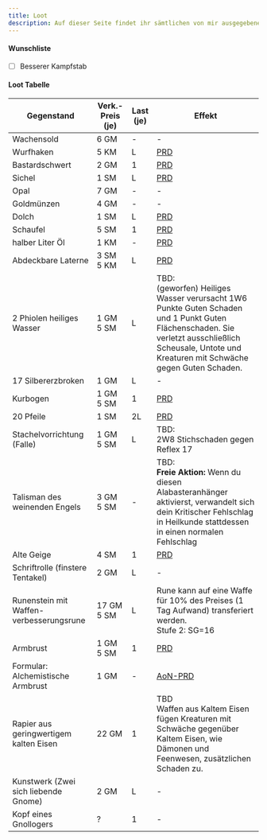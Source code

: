 ```yaml
---
title: Loot
description: Auf dieser Seite findet ihr sämtlichen von mir ausgegebenen Loot. Sollte ich was vergessen haben --> Push request
---
```


#### Wunschliste

- [ ] Besserer Kampfstab

#### Loot Tabelle

| Gegenstand                              | Verk.-Preis (je) | Last (je) | Effekt |
| --------------------------------------- | --------- | ------------ | ------ |
| Wachensold                              | 6&nbsp;GM | -            | -      |
| Wurfhaken                               | 5&nbsp;KM | L | [PRD](https://prd.pathfinder2.de/doku.php?id=gegenstand&name=Wurfhaken) |
| Bastardschwert                          | 2&nbsp;GM | 1 | [PRD](https://prd.pathfinder2.de/doku.php?id=gegenstand&name=Bastardschwert) |
| Sichel                                  | 1&nbsp;SM | L | [PRD](https://prd.pathfinder2.de/doku.php?id=gegenstand&name=Sichel) |
| Opal                                    | 7&nbsp;GM      | - | - |
| Goldmünzen                              | 4&nbsp;GM      | -            | -      |
| Dolch                                   | 1&nbsp;SM | L | [PRD](https://prd.pathfinder2.de/doku.php?id=gegenstand&name=Dolch) |
| Schaufel                                | 5&nbsp;SM | 1 | [PRD](https://prd.pathfinder2.de/doku.php?id=gegenstand&name=Werkzeug%C2%A7komma;%20Gro%C3%9Fes&s[]=Schaufel) |
| halber Liter Öl                         | 1&nbsp;KM | - | [PRD](https://prd.pathfinder2.de/doku.php?id=gegenstand&name=%C3%96l%20(halber%20Liter)) |
| Abdeckbare Laterne                      | 3&nbsp;SM 5&nbsp;KM | L | [PRD](https://prd.pathfinder2.de/doku.php?id=gegenstand&name=Laterne%C2%A7komma;%20Abdeckbare&s[]=Laterne) |
| 2 Phiolen heiliges Wasser               | 1&nbsp;GM 5&nbsp;SM | L | TBD:<br /> (geworfen) Heiliges Wasser verursacht 1W6 Punkte Guten Schaden und 1 Punkt Guten Flächenschaden. Sie verletzt ausschließlich Scheusale, Untote und Kreaturen mit Schwäche gegen Guten Schaden. |
| 17 Silbererzbroken                      | 1&nbsp;GM      | L            | -      |
| Kurbogen                                | 1&nbsp;GM  5&nbsp;SM | 1 | [PRD](https://prd.pathfinder2.de/doku.php?id=gegenstand&name=Kurzbogen) |
| 20 Pfeile                               | 1&nbsp;SM | 2L | [PRD](https://prd.pathfinder2.de/doku.php?id=gegenstand&name=Pfeile) |
| Stachelvorrichtung (Falle)              | 1&nbsp;GM 5&nbsp;SM | L | TBD:<br />2W8 Stichschaden gegen Reflex 17 |
| Talisman des weinenden Engels           | 3&nbsp;GM 5&nbsp;SM | - | TBD:<br />**Freie Aktion:** Wenn du diesen Alabasteranhänger aktivierst, verwandelt sich dein Kritischer Fehlschlag in Heilkunde stattdessen in einen normalen Fehlschlag |
| Alte Geige                              | 4&nbsp;SM     | 1 | [PRD](https://prd.pathfinder2.de/doku.php?id=gegenstand&name=Musikinstrument%C2%A7komma;%20Tragbar) |
| Schriftrolle (finstere Tentakel)        | 2&nbsp;GM | L | - |
| Runenstein mit Waffen-verbesserungsrune | 17&nbsp;GM 5&nbsp;SM | L | Rune kann auf eine Waffe für 10%  des Preises (1 Tag Aufwand) transferiert werden.  <br />Stufe 2: SG=16 |
| Armbrust                                | 1&nbsp;GM  5&nbsp;SM | 1 | [PRD](https://prd.pathfinder2.de/doku.php?id=gegenstand&name=Armbrust) |
| Formular: Alchemistische Armbrust       | 1&nbsp;GM | - | [AoN-PRD](https://2e.aonprd.com/Weapons.aspx?ID=118) |
| Rapier aus geringwertigem kalten Eisen  | 22&nbsp;GM | 1 | TBD<br />Waffen aus Kaltem Eisen fügen Kreaturen mit Schwäche gegenüber Kaltem Eisen, wie Dämonen und Feenwesen, zusätzlichen Schaden zu. |
| Kunstwerk (Zwei sich liebende Gnome)    | 2&nbsp;GM | L | - |
| Kopf eines Gnollogers                   | ? | 1 | - |
